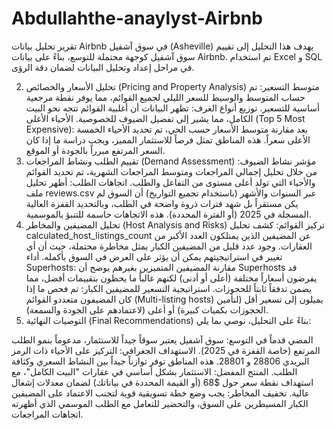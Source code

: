 # Abdullahthe-anaylyst-Airbnb
تقرير تحليل بيانات Airbnb في سوق آشفيل (Asheville)
يهدف هذا التحليل إلى تقييم سوق آشفيل كوجهة محتملة للتوسع، بناءً على بيانات Airbnb. تم استخدام Excel و SQL في مراحل إعداد وتحليل البيانات لضمان دقة الرؤى.

2. تحليل الأسعار والخصائص (Pricing and Property Analysis)
متوسط التسعير: تم حساب المتوسط والوسيط للسعر الليلي لجميع القوائم، مما يوفر نقطة مرجعية أساسية للتسعير.
توزيع أنواع الغرف: تظهر البيانات أن أغلبية القوائم تتجه نحو البيت الكامل، مما يشير إلى تفضيل الضيوف للخصوصية.
الأحياء الأغلى (Top 5 Most Expensive): بعد مقارنة متوسط الأسعار حسب الحي، تم تحديد الأحياء الخمسة الأعلى سعراً. هذه المناطق تمثل فرصاً للاستثمار المميز، ويجب دراسة ما إذا كان السعر المرتفع مبرراً بالجودة أو الموقع.
3. تقييم الطلب ونشاط المراجعات (Demand Assessment)
مؤشر نشاط الضيوف: من خلال تحليل إجمالي المراجعات ومتوسط المراجعات الشهرية، تم تحديد القوائم والأحياء التي تولد أعلى مستوى من التفاعل والطلب.
اتجاهات الطلب: أظهر تحليل ملف reviews.csv عبر السنوات والأشهر (باستخدام تجميع التواريخ) أن السوق لم يكن مستقراً بل شهد فترات ذروة واضحة في الطلب، وبالتحديد القفزة العالية المسجلة في 2025 (أو الفترة المحددة). هذه الاتجاهات حاسمة للتنبؤ بالموسمية.
4. تحليل المضيفين والمخاطر (Host Analysis and Risks)
تركيز القوائم: كشف تحليل calculated_host_listings_count عن المضيفين الذين يمتلكون العدد الأكبر من العقارات. وجود عدد قليل من المضيفين الكبار يمثل مخاطرة محتملة، حيث أن أي تغيير في استراتيجيتهم يمكن أن يؤثر على العرض في السوق بأكمله.
أداء Superhosts: مقارنة المضيفين المتميزين بغيرهم يوضح أن Superhosts قد يفرضون أسعاراً مختلفة (أعلى أو أدنى) لكنهم غالباً ما يحظون بتقييمات أفضل، مما يضمن تدفقاً ثابتاً للحجوزات.
استراتيجية التسعير للمضيفين الكبار: تم فحص ما إذا كان المضيفون متعددو القوائم (Multi-listing hosts) يميلون إلى تسعير أقل (لتأمين الحجوزات بكميات كبيرة) أو أعلى (لاعتمادهم على الجودة والسمعة).
5. التوصيات النهائية (Final Recommendations)
بناءً على التحليل، نوصي بما يلي:

المضي قدماً في التوسع: سوق آشفيل يعتبر سوقاً جيداً للاستثمار، مدعوماً بنمو الطلب المرتفع (خاصة القفزة في 2025).
الاستهداف الجغرافي: التركيز على الأحياء ذات الرمز البريدي 28806 و 28801. هذه المناطق توفر توازناً جيداً بين النشاط السعري وكثافة الطلب.
المنتج المفضل: الاستثمار بشكل أساسي في عقارات "البيت الكامل"، مع استهداف نقطة سعر حول $68 (أو القيمة المحددة في بياناتك) لضمان معدلات إشغال عالية.
تخفيف المخاطر: يجب وضع خطة تسويقية قوية لتجنب الاعتماد على المضيفين الكبار المسيطرين على السوق، والتحضير للتعامل مع الطلب الموسمي الذي أظهرته اتجاهات المراجعات.
